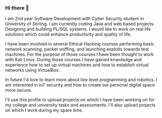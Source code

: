 ### Hi there 👋
I am 2nd year Software Development with Cyber Security student in University of Stirling. 
I am currently coding Java and web based projects. Designing and building PL/SQL systems.
I would like to work on real life solutions which could enhance productivity and quality of life.

I have been involved in several Ethical Hacking courses performing basic network scanning, packet sniffing, and launching exploits towards 
test machines. For the purpose of those courses I have been thought to work with Kali Linux.
During those courses I have gained knwoledge and experience how to set up virtual machines and how to establish virtual networks using VirtualBox.

In future I'd love to learn more about low level programming and robotics. I am interested in IoT security and how to create 
our personal digital space more secure.

I'll use this profile to upload projects on which I have been working on for my college and university tasks and assessments.
I'll also upload projects on which I work during my spare time.

<!--
**ak-chelibashki/ak-chelibashki** is a ✨ _special_ ✨ repository because its `README.md` (this file) appears on your GitHub profile.

- 🔭 I’m currently working on Trade Ledger Java application implementing front and back end development.
- 🌱 I’m currently learning for Oracle Associate.
- 👯 I’m looking to collaborate on projects involving Java and PL/SQL.
- 📫 How to reach me: chelibashki999@proton.me
-->
